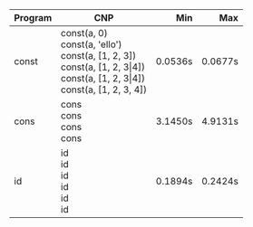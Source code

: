 Program | CNP | Min | Max
--- | --- | ---: | ---:
const | const(a, 0)<br/>const(a, 'ello')<br/>const(a, [1, 2, 3])<br/>const(a, [1, 2, 3\|4])<br/>const(a, [1, 2, 3\|4])<br/>const(a, [1, 2, 3, 4]) | 0.0536s | 0.0677s
cons | cons<br/>cons<br/>cons<br/>cons | 3.1450s | 4.9131s
id | id<br/>id<br/>id<br/>id<br/>id<br/>id | 0.1894s | 0.2424s

